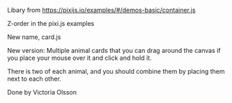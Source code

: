 Libary from https://pixijs.io/examples/#/demos-basic/container.js

Z-order in the pixi.js examples

New name, card.js

New version: Multiple animal cards that you can drag around the canvas if you place your mouse over it and click and hold it.

There is two of each animal, and you should combine them by placing them next to each other.

Done by Victoria Olsson
